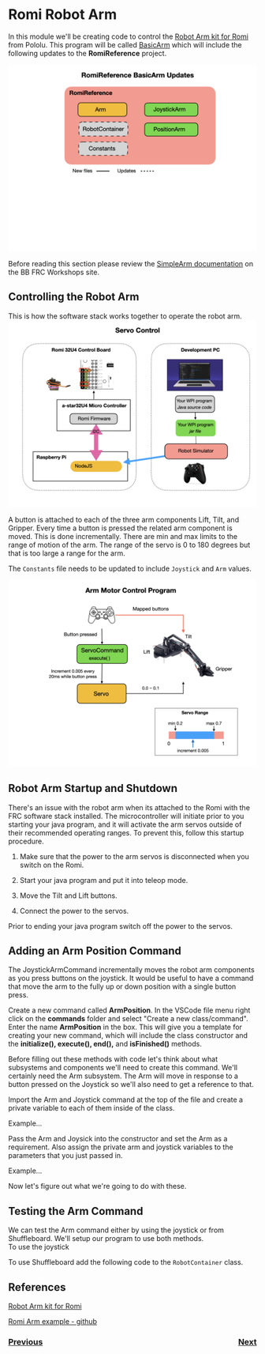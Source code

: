 # Romi Robot Arm
In this module we'll be creating code to control the [Robot Arm kit for Romi](https://www.pololu.com/product/3550) from Pololu. This program will be called [BasicArm](https://github.com/mjwhite8119/romi-examples/tree/main/BasicArm) which will include the following updates to the **RomiReference** project.

![BasicArm](../../images/Romi/Romi.029.jpeg)

Before reading this section please review the [SimpleArm documentation](https://github.com/bb-frc-workshops/romi-examples/tree/main/simpleArm) on the BB FRC Workshops site.

## Controlling the Robot Arm
This is how the software stack works together to operate the robot arm.
![Servo Control](../../images/Romi/Romi.006.jpeg)

A button is attached to each of the three arm components Lift, Tilt, and Gripper.  Every time a button is pressed the related arm component is moved.  This is done incrementally.  There are min and max limits to the range of motion of the arm.  The range of the servo is 0 to 180 degrees but that is too large a range for the arm.

The `Constants` file needs to be updated to include `Joystick` and `Arm` values.

![Arm Motor Control](../../images/Romi/Romi.005.jpeg)

## Robot Arm Startup and Shutdown
There's an issue with the robot arm when its attached to the Romi with the FRC software stack installed.  The microcontroller will initiate prior to you starting your java program, and it will activate the arm servos outside of their recommended operating ranges.  To prevent this, follow this startup procedure.

1. Make sure that the power to the arm servos is disconnected when you switch on the Romi.    

2. Start your java program and put it into teleop mode. 

3. Move the Tilt and Lift buttons.

4. Connect the power to the servos.  

Prior to ending your java program switch off the power to the servos.

## Adding an Arm Position Command
The JoystickArmCommand incrementally moves the robot arm components as you press buttons on the joystick.  It would be useful to have a command that move the arm to the fully up or down position with a single button press. 

Create a new command called **ArmPosition**.  In the VSCode file menu right click on the **commands** folder and select "Create a new class/command".  Enter the name **ArmPosition** in the box.  This will give you a template for creating your new command, which will include the class constructor and the **initialize(), execute(), end(),** and **isFinished()** methods.  

Before filling out these methods with code let's think about what subsystems and components we'll need to create this command.  We'll certainly need the Arm subsystem.  The Arm will move in response to a button pressed on the Joystick so we'll also need to get a reference to that.

Import the Arm and Joystick command at the top of the file and create a private variable to each of them inside of the class.  

Example...

Pass the Arm and Joysick into the constructor and set the Arm as a requirement.  Also assign the private arm and joystick variables to the parameters that you just passed in.

Example...

Now let's figure out what we're going to do with these. 

## Testing the Arm Command
We can test the Arm command either by using the joystick or from Shuffleboard.  We'll setup our program to use both methods.  
To use the joystick

To use Shuffleboard add the following code to the `RobotContainer` class.

## References
[Robot Arm kit for Romi](https://www.pololu.com/product/3550)

[Romi Arm example - github](https://github.com/Pearadox/Romi/tree/master/src/main/java/frc/robot)

<h3><span style="float:left">
<a href="romiCode7">Previous</a></span>
<span style="float:right">
<a href="colorSensor">Next</a></span></h3>